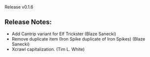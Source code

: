 Release v0.1.6

## Release Notes:
* Add Cantrip variant for Elf Trickster (Blaze Sanecki)
* Remove duplicate item (Iron Spike duplicate of Iron Spikes) (Blaze Sanecki)
* Xcrawl capitalization. (Tim L. White)
